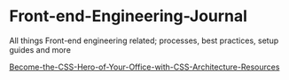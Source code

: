 # Front-end-Engineering-Journal
All things Front-end engineering related; processes, best practices, setup guides and more

[Become-the-CSS-Hero-of-Your-Office-with-CSS-Architecture-Resources](https://github.com/nsymester/Front-end-Engineering-Journal/wiki/Become-the-CSS-Hero-of-Your-Office-with-CSS-Architecture-Resources)
